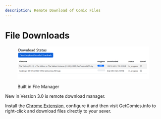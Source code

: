 ```yaml
---
description: Remote Download of Comic Files
---
```


# File Downloads

<figure><img src="../../.gitbook/assets/Screenshot 2025-05-28 090426.png" alt=""><figcaption><p>Built in File Manager</p></figcaption></figure>

New in Version 3.0 is remote download manager.

Install the [Chrome Extension](https://chromewebstore.google.com/detail/send-link-to-clu/cpickljbofjhmhkphgdmiagkdfijlkkg), configure it and then visit GetComics.info to right-click and download files directly to your sever.
